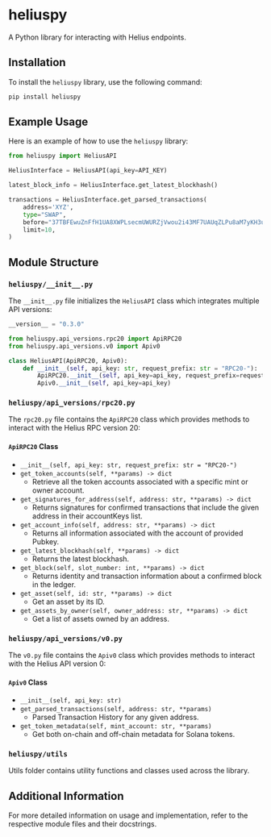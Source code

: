 # heliuspy

A Python library for interacting with Helius endpoints.

## Installation

To install the `heliuspy` library, use the following command:

```bash
pip install heliuspy
```

## Example Usage

Here is an example of how to use the `heliuspy` library:

```python
from heliuspy import HeliusAPI

HeliusInterface = HeliusAPI(api_key=API_KEY)

latest_block_info = HeliusInterface.get_latest_blockhash()

transactions = HeliusInterface.get_parsed_transactions(
    address='XYZ',
    type="SWAP",
    before="37TBFEwuZnFfH1UA8XWPLsecmUWURZjVwou2i43MF7UAUqZLPu8aM7yKH3u14PjRv6qBU6vLvKsHarX6nJnAhNnx",
    limit=10,
)
```

## Module Structure

### `heliuspy/__init__.py`

The `__init__.py` file initializes the `HeliusAPI` class which integrates multiple API versions:

```python
__version__ = "0.3.0"

from heliuspy.api_versions.rpc20 import ApiRPC20
from heliuspy.api_versions.v0 import Apiv0

class HeliusAPI(ApiRPC20, Apiv0):
    def __init__(self, api_key: str, request_prefix: str = "RPC20-"):
        ApiRPC20.__init__(self, api_key=api_key, request_prefix=request_prefix)
        Apiv0.__init__(self, api_key=api_key)
```

### `heliuspy/api_versions/rpc20.py`

The `rpc20.py` file contains the `ApiRPC20` class which provides methods to interact with the Helius RPC version 20:

#### `ApiRPC20` Class

- `__init__(self, api_key: str, request_prefix: str = "RPC20-")`
- `get_token_accounts(self, **params) -> dict`
  - Retrieve all the token accounts associated with a specific mint or owner account.
- `get_signatures_for_address(self, address: str, **params) -> dict`
  - Returns signatures for confirmed transactions that include the given address in their accountKeys list.
- `get_account_info(self, address: str, **params) -> dict`
  - Returns all information associated with the account of provided Pubkey.
- `get_latest_blockhash(self, **params) -> dict`
  - Returns the latest blockhash.
- `get_block(self, slot_number: int, **params) -> dict`
  - Returns identity and transaction information about a confirmed block in the ledger.
- `get_asset(self, id: str, **params) -> dict`
  - Get an asset by its ID.
- `get_assets_by_owner(self, owner_address: str, **params) -> dict`
  - Get a list of assets owned by an address.

### `heliuspy/api_versions/v0.py`

The `v0.py` file contains the `Apiv0` class which provides methods to interact with the Helius API version 0:

#### `Apiv0` Class

- `__init__(self, api_key: str)`
- `get_parsed_transactions(self, address: str, **params)`
  - Parsed Transaction History for any given address.
- `get_token_metadata(self, mint_account: str, **params)`
  - Get both on-chain and off-chain metadata for Solana tokens.

### `heliuspy/utils`

Utils folder contains utility functions and classes used across the library.

## Additional Information

For more detailed information on usage and implementation, refer to the respective module files and their docstrings.
